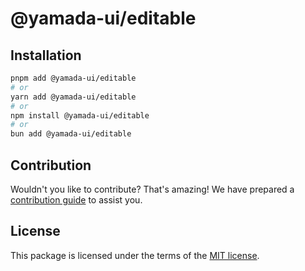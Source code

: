 # @yamada-ui/editable

## Installation

```sh
pnpm add @yamada-ui/editable
# or
yarn add @yamada-ui/editable
# or
npm install @yamada-ui/editable
# or
bun add @yamada-ui/editable
```

## Contribution

Wouldn't you like to contribute? That's amazing! We have prepared a [contribution guide](https://github.com/yamada-ui/yamada-ui/blob/main/CONTRIBUTING.md) to assist you.

## License

This package is licensed under the terms of the
[MIT license](https://github.com/yamada-ui/yamada-ui/blob/main/LICENSE).
